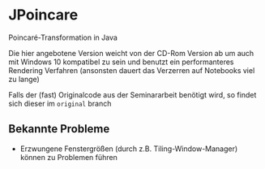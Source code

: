 # JPoincare

Poincaré-Transformation in Java

Die hier angebotene Version weicht von der CD-Rom Version ab um auch mit Windows 10 kompatibel zu sein und benutzt ein performanteres Rendering Verfahren (ansonsten dauert das Verzerren auf Notebooks viel zu lange)

Falls der (fast) Originalcode aus der Seminararbeit benötigt wird, so findet sich dieser im `original` branch

## Bekannte Probleme
- Erzwungene Fenstergrößen (durch z.B. Tiling-Window-Manager) können zu Problemen führen
